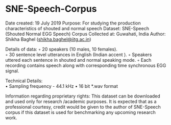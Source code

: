# SNE-Speech-Corpus
Date created: 19 July 2019 
Purpose: For studying the production characteristics of shouted and normal speech
Dataset: SNE-Speech (Shouted Normal EGG Speech) Corpus 
Collected at: Guwahati, India
Author: Shikha Baghel (shikha.baghel@iitg.ac.in)

Details of data:
        ◦ 20 speakers (10 males, 10 females).	
        ◦ 30 sentence level utterances in English (Indian accent ). 
        ◦ Speakers uttered each sentence in shouted and normal speaking mode. 
        ◦ Each recording contains speech along with corresponding time synchronous EGG signal.

Technical Details: 	
    • Sampling frequency - 44.1 kHz
    • 16 bit *.wav format
    


Information regarding proprietary rights:
This dataset can be downloaded and used only for research /academic purposes. It is expected that as a professional courtesy, credit would be given to the author of SNE-Speech corpus if this dataset is used for benchmarking any upcoming research work. 

